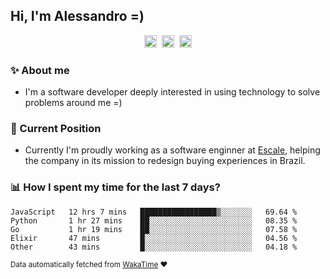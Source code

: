 ## Hi, I'm Alessandro =)

<p align="center">
  <a href="https://www.linkedin.com/in/alessandro-costa-dev/"><img src="https://img.shields.io/badge/-alessandro--costa--dev-%233f7ec6?style=flat-square&logo=Linkedin&logoColor=white" height="20"/></a>&nbsp;&nbsp;<a href="https://medium.com/@alessandro_costa"><img src="https://img.shields.io/badge/-%40alessandro__costa-%20black?style=flat-square&logo=Medium" height="20"/></a>&nbsp;&nbsp;<a href="mailto:alessandro96fc@gmail.com"><img src="https://img.shields.io/badge/-alessandro96fc%40gmail.com-%23c14438?style=flat-square&logo=Gmail&logoColor=white" height="20"/></a>
</p>

### :sparkles: About me

- I'm a software developer deeply interested in using technology to solve problems around me =)

### :office: Current Position 

-  Currently I'm proudly working as a software enginner at [Escale](https://github.com/escaletech), helping the company in its mission to redesign buying experiences in Brazil.

### :bar_chart: How I spent my time for the last 7 days?

<!--START_SECTION:waka-->
```text
JavaScript   12 hrs 7 mins   █████████████████▒░░░░░░░   69.64 % 
Python       1 hr 27 mins    ██░░░░░░░░░░░░░░░░░░░░░░░   08.35 % 
Go           1 hr 19 mins    ██░░░░░░░░░░░░░░░░░░░░░░░   07.58 % 
Elixir       47 mins         █░░░░░░░░░░░░░░░░░░░░░░░░   04.56 % 
Other        43 mins         █░░░░░░░░░░░░░░░░░░░░░░░░   04.18 % 
```
<!--END_SECTION:waka-->

<sub>Data automatically fetched from [WakaTime](https://wakatime.com/) :heart:</sub>
